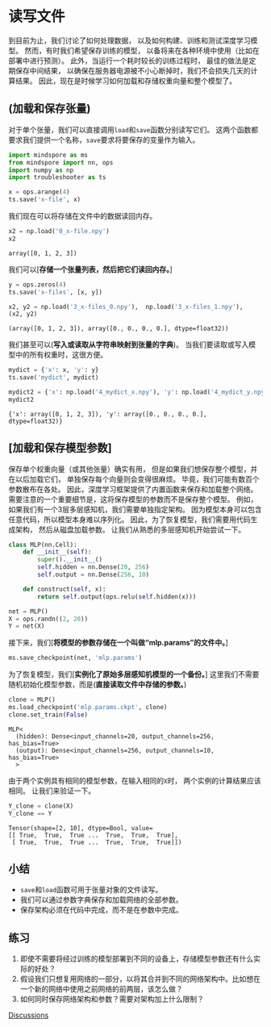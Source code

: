 # 读写文件

到目前为止，我们讨论了如何处理数据，
以及如何构建、训练和测试深度学习模型。
然而，有时我们希望保存训练的模型，
以备将来在各种环境中使用（比如在部署中进行预测）。
此外，当运行一个耗时较长的训练过程时，
最佳的做法是定期保存中间结果，
以确保在服务器电源被不小心断掉时，我们不会损失几天的计算结果。
因此，现在是时候学习如何加载和存储权重向量和整个模型了。

## (**加载和保存张量**)

对于单个张量，我们可以直接调用`load`和`save`函数分别读写它们。
这两个函数都要求我们提供一个名称，`save`要求将要保存的变量作为输入。



```python
import mindspore as ms
from mindspore import nn, ops
import numpy as np
import troubleshooter as ts

x = ops.arange(4)
ts.save('x-file', x)
```

我们现在可以将存储在文件中的数据读回内存。



```python
x2 = np.load('0_x-file.npy')
x2
```




    array([0, 1, 2, 3])



我们可以[**存储一个张量列表，然后把它们读回内存。**]



```python
y = ops.zeros(4)
ts.save('x-files', [x, y])
```


```python
x2, y2 = np.load('3_x-files_0.npy'),  np.load('3_x-files_1.npy'),  
(x2, y2)
```




    (array([0, 1, 2, 3]), array([0., 0., 0., 0.], dtype=float32))



我们甚至可以(**写入或读取从字符串映射到张量的字典**)。
当我们要读取或写入模型中的所有权重时，这很方便。



```python
mydict = {'x': x, 'y': y}
ts.save('mydict', mydict)
```


```python
mydict2 = {'x': np.load('4_mydict_x.npy'), 'y': np.load('4_mydict_y.npy')}
mydict2
```




    {'x': array([0, 1, 2, 3]), 'y': array([0., 0., 0., 0.], dtype=float32)}



## [**加载和保存模型参数**]

保存单个权重向量（或其他张量）确实有用，
但是如果我们想保存整个模型，并在以后加载它们，
单独保存每个向量则会变得很麻烦。
毕竟，我们可能有数百个参数散布在各处。
因此，深度学习框架提供了内置函数来保存和加载整个网络。
需要注意的一个重要细节是，这将保存模型的参数而不是保存整个模型。
例如，如果我们有一个3层多层感知机，我们需要单独指定架构。
因为模型本身可以包含任意代码，所以模型本身难以序列化。
因此，为了恢复模型，我们需要用代码生成架构，
然后从磁盘加载参数。
让我们从熟悉的多层感知机开始尝试一下。



```python
class MLP(nn.Cell):
    def __init__(self):
        super().__init__()
        self.hidden = nn.Dense(20, 256)
        self.output = nn.Dense(256, 10)

    def construct(self, x):
        return self.output(ops.relu(self.hidden(x)))

net = MLP()
X = ops.randn((2, 20))
Y = net(X)
```

接下来，我们[**将模型的参数存储在一个叫做“mlp.params”的文件中。**]



```python
ms.save_checkpoint(net, 'mlp.params')
```

为了恢复模型，我们[**实例化了原始多层感知机模型的一个备份。**]
这里我们不需要随机初始化模型参数，而是(**直接读取文件中存储的参数。**)



```python
clone = MLP()
ms.load_checkpoint('mlp.params.ckpt', clone)
clone.set_train(False)
```




    MLP<
      (hidden): Dense<input_channels=20, output_channels=256, has_bias=True>
      (output): Dense<input_channels=256, output_channels=10, has_bias=True>
      >



由于两个实例具有相同的模型参数，在输入相同的`X`时，
两个实例的计算结果应该相同。
让我们来验证一下。



```python
Y_clone = clone(X)
Y_clone == Y
```




    Tensor(shape=[2, 10], dtype=Bool, value=
    [[ True,  True,  True ...  True,  True,  True],
     [ True,  True,  True ...  True,  True,  True]])



## 小结

* `save`和`load`函数可用于张量对象的文件读写。
* 我们可以通过参数字典保存和加载网络的全部参数。
* 保存架构必须在代码中完成，而不是在参数中完成。

## 练习

1. 即使不需要将经过训练的模型部署到不同的设备上，存储模型参数还有什么实际的好处？
1. 假设我们只想复用网络的一部分，以将其合并到不同的网络架构中。比如想在一个新的网络中使用之前网络的前两层，该怎么做？
1. 如何同时保存网络架构和参数？需要对架构加上什么限制？


[Discussions](https://discuss.d2l.ai/t/1839)

